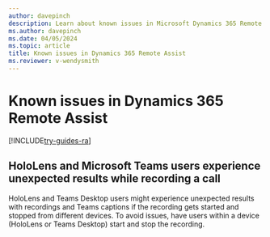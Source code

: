 ```yaml
---
author: davepinch
description: Learn about known issues in Microsoft Dynamics 365 Remote Assist.
ms.author: davepinch
ms.date: 04/05/2024
ms.topic: article
title: Known issues in Dynamics 365 Remote Assist
ms.reviewer: v-wendysmith
---
```


# Known issues in Dynamics 365 Remote Assist

[!INCLUDE[try-guides-ra](../includes/try-guides-ra.md)]

## HoloLens and Microsoft Teams users experience unexpected results while recording a call

HoloLens and Teams Desktop users might experience unexpected results with recordings and Teams captions if the recording gets started and stopped from different devices. To avoid issues, have users within a device (HoloLens or Teams Desktop) start and stop the recording.
<!--- This issue also in Guides --->
